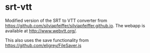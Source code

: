 # srt-vtt
Modified version of the SRT to VTT converter from https://github.com/silviapfeiffer/silviapfeiffer.github.io. The webapp is available at http://www.webvtt.org/.

This also uses the save functionality from https://github.com/eligrey/FileSaver.js
